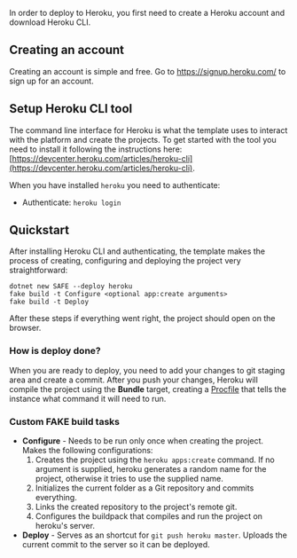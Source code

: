 In order to deploy to Heroku, you first need to create a Heroku account and download Heroku CLI.

## Creating an account

Creating an account is simple and free. Go to https://signup.heroku.com/ to sign up for an account.

## Setup Heroku CLI tool

The command line interface for Heroku is what the template uses to interact with the platform and create the projects. To get started with the tool you need to install it following the instructions here: [https://devcenter.heroku.com/articles/heroku-cli](https://devcenter.heroku.com/articles/heroku-cli).

When you have installed `heroku` you need to authenticate:

* Authenticate: `heroku login`

## Quickstart

After installing Heroku CLI and authenticating, the template makes the process of creating, configuring and deploying the project very straightforward:

```
dotnet new SAFE --deploy heroku
fake build -t Configure <optional app:create arguments>
fake build -t Deploy
```

After these steps if everything went right, the project should open on the browser.

### How is deploy done?

When you are ready to deploy, you need to add your changes to git staging area and create a commit. After you push your changes, Heroku will compile the project using the **Bundle** target, creating a [Procfile](https://devcenter.heroku.com/articles/procfile) that tells the instance what command it will need to run.

### Custom FAKE build tasks

* **Configure** - Needs to be run only once when creating the project. Makes the following configurations:
    1. Creates the project using the `heroku apps:create` command. If no argument is supplied, heroku generates a random name for the project, otherwise it tries to use the supplied name.
    1. Initializes the current folder as a Git repository and commits everything.
    1. Links the created repository to the project's remote git.
    1. Configures the buildpack that compiles and run the project on heroku's server.
* **Deploy** - Serves as an shortcut for `git push heroku master`. Uploads the current commit to the server so it can be deployed.
